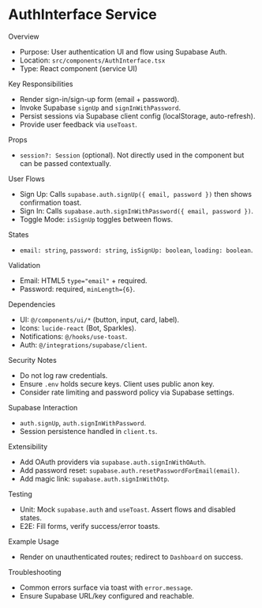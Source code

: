 # AuthInterface Service

Overview
- Purpose: User authentication UI and flow using Supabase Auth.
- Location: `src/components/AuthInterface.tsx`
- Type: React component (service UI)

Key Responsibilities
- Render sign-in/sign-up form (email + password).
- Invoke Supabase `signUp` and `signInWithPassword`.
- Persist sessions via Supabase client config (localStorage, auto-refresh).
- Provide user feedback via `useToast`.

Props
- `session?: Session` (optional). Not directly used in the component but can be passed contextually.

User Flows
- Sign Up: Calls `supabase.auth.signUp({ email, password })` then shows confirmation toast.
- Sign In: Calls `supabase.auth.signInWithPassword({ email, password })`.
- Toggle Mode: `isSignUp` toggles between flows.

States
- `email: string`, `password: string`, `isSignUp: boolean`, `loading: boolean`.

Validation
- Email: HTML5 `type="email"` + required.
- Password: required, `minLength={6}`.

Dependencies
- UI: `@/components/ui/*` (button, input, card, label).
- Icons: `lucide-react` (Bot, Sparkles).
- Notifications: `@/hooks/use-toast`.
- Auth: `@/integrations/supabase/client`.

Security Notes
- Do not log raw credentials.
- Ensure `.env` holds secure keys. Client uses public anon key.
- Consider rate limiting and password policy via Supabase settings.

Supabase Interaction
- `auth.signUp`, `auth.signInWithPassword`.
- Session persistence handled in `client.ts`.

Extensibility
- Add OAuth providers via `supabase.auth.signInWithOAuth`.
- Add password reset: `supabase.auth.resetPasswordForEmail(email)`.
- Add magic link: `supabase.auth.signInWithOtp`.

Testing
- Unit: Mock `supabase.auth` and `useToast`. Assert flows and disabled states.
- E2E: Fill forms, verify success/error toasts.

Example Usage
- Render on unauthenticated routes; redirect to `Dashboard` on success.

Troubleshooting
- Common errors surface via toast with `error.message`.
- Ensure Supabase URL/key configured and reachable.
